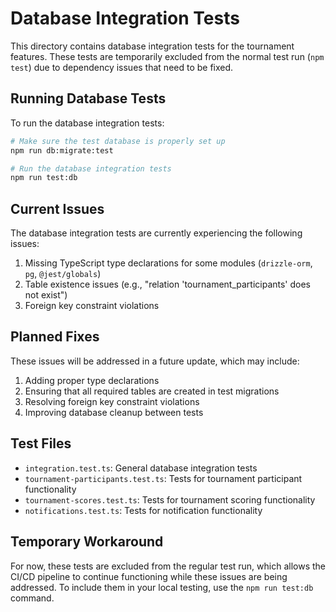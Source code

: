 # Database Integration Tests

This directory contains database integration tests for the tournament features. These tests are temporarily excluded from the normal test run (`npm test`) due to dependency issues that need to be fixed.

## Running Database Tests

To run the database integration tests:

```bash
# Make sure the test database is properly set up
npm run db:migrate:test

# Run the database integration tests
npm run test:db
```

## Current Issues

The database integration tests are currently experiencing the following issues:

1. Missing TypeScript type declarations for some modules (`drizzle-orm`, `pg`, `@jest/globals`)
2. Table existence issues (e.g., "relation 'tournament_participants' does not exist")
3. Foreign key constraint violations

## Planned Fixes

These issues will be addressed in a future update, which may include:

1. Adding proper type declarations
2. Ensuring that all required tables are created in test migrations
3. Resolving foreign key constraint violations
4. Improving database cleanup between tests

## Test Files

- `integration.test.ts`: General database integration tests
- `tournament-participants.test.ts`: Tests for tournament participant functionality
- `tournament-scores.test.ts`: Tests for tournament scoring functionality  
- `notifications.test.ts`: Tests for notification functionality

## Temporary Workaround

For now, these tests are excluded from the regular test run, which allows the CI/CD pipeline to continue functioning while these issues are being addressed. To include them in your local testing, use the `npm run test:db` command. 